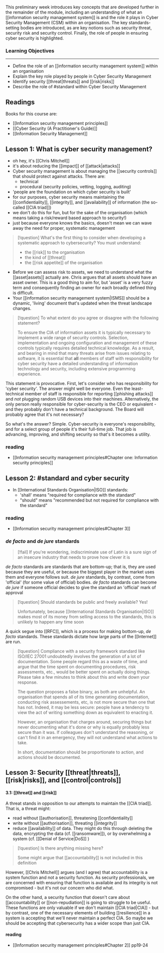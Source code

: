 This preliminary week introduces key concepts that are developed further in the remainder of the module, including an understanding of what an [[information security management system]] is and the role it plays in Cyber Security Management (CSM) within an organisation. The key standards-setting bodies are introduced, as are key notions such as security threat, security risk and security control. Finally, the role of people in ensuring cyber security is highlighted.

### Learning Objectives

---

-   Define the role of an [[information security management system]] within an organisation
-   Explain the key role played by people in Cyber Security Management
-   Identify security [[threat|threats]] and [[risk|risks]]
-   Describe the role of #standard within Cyber Security Management

## Readings
Books for this course are:
- [[Information security management principles]]
- [[Cyber Security (A Practitioner's Guide)]]
- [[Information Security Management]]

## Lesson 1: What is cyber security management?
- oh hey, it's [[Chris Mitchell]]
- it's about reducing the [[impact]] of [[attack|attacks]]
- Cyber security management is about managing the [[security controls]] that should protect against attacks. There are:
	- technical
	- procedural (security policies, vetting, logging, auditing)
- 'people are the foundation on which cyber security is built' 
- for our purposes, cyber security means maintaining the [[confidentiality]], [[integrity]], and [[availability]] of information (the so-called [[CIA triad]])
- we don't do this for fun, but for the sake of the organisation (which means taking a risk/reward based approach to security!)
- just because everyone knows the basics, doesn't mean we can wave away the need for proper, systematic management

>[!question] What's the first thing to consider when developing a systematic approach to cybersecurity?
>You must understand:
>- the [[risk]] to the organisation
>- the kind of [[threat]]
>- the [[risk appetite]] of the organisation

- Before we can assess risk to assets, we need to understand what the [[asset|assets]] actually are. Chris argues that all assets should have an asset owner. This is a good thing to aim for, but 'asset' is a very fuzzy term and consequently finding an owner for each broadly defined thing is difficult.
- Your [[information security management system|ISMS]] should be a dynamic, 'living' document that's updated when the threat landscape changes.
>[!question] To what extent do you agree or disagree with the following statement?
>
>To ensure the CIA of information assets it is typically necessary to implement a wide range of security controls. Selection, implementation and ongoing configuration and management of these controls typically requires detailed technical knowledge. As a result, and bearing in mind that many threats arise from issues relating to software, it is essential that **all** members of staff with responsibility for cyber security have a detailed understanding of information technology and security, including extensive programming experience.

This statement is provocative. First, let's consider who has responsibility for 'cyber security'. The answer might well be everyone. Even the least-technical member of staff is responsible for reporting [[phishing attacks]] and _not_ plugging random USB devices into their machines. Alternatively, the only person really responsible for cyber-security is the CEO or equivalent - and they probably don't have a technical background. The Board will probably agree that it's not necessary?

So what's the answer? Simple. Cyber-security is everyone's responsibility, and for a select group of people it's their full-time job. That job is advancing, improving, and shifting security so that's it becomes a utility.

### reading
- [[Information security management principles#Chapter one: Information security principles]] 

## Lesson 2: #standard and cyber security
- In [[International Standards Organisation|ISO]] standards:
	- 'shall' means "required for compliance with the standard"
	- "should" means "recommended but not required for compliance with the standard"

### reading
- [[Information security management principles#Chapter 3]]

### *de facto* and *de jure* standards
>[!fail] If you're wondering, indiscriminate use of Latin is a sure sign of an insecure industry that needs to prove how clever it is

*de facto* standards are standards that are bottom-up; that is, they are used because they are useful, or because the biggest player in the market uses them and everyone follows suit. *de jure* standards, by contrast, come from 'official' (for some value of official) bodies. *de facto* standards can become *de jure* if someone official decides to give the standard an 'official' mark of approval

>[!question] Should standards be public and freely available?
>Yes!
>
>Unfortunately, because [[International Standards Organisation|ISO]] makes most of its money from selling access to the standards, this is unlikely to happen any time soon

A quick segue into [[RFC]], which is a process for making bottom-up, *de facto* standards. These standards dictate how large parts of the [[Internet]] are run.

>[!question] Compliance with a security framework standard like ISO/IEC 27001 undoubtedly involves the generation of a lot of documentation. Some people regard this as a waste of time, and argue that the time spent on documenting procedures, risk assessments, etc., would be better spent on actually doing things. Please take a few minutes to think about this and write down your response.
>
>The question proposes a false binary, as both are unhelpful. An organisation that spends all of its time generating documentation, conducting risk assessements, etc, is not more secure than one that has not. Indeed, it may be less secure: people have a tendency to view the act of writing something down as equivalent to enacting it. 
>
>However, an organisation that charges around, securing things but never documenting what it's done or why is equally probably less secure than it was. If colleagues don't understand the reasoning, or can't find it in an emergency, they will not understand what actions to take. 
>
>In short, documentation should be proportionate to action, and actions should be documented.

## Lesson 3: Security [[threat|threats]], [[risk|risks]], and [[control|controls]]
#### 3.1: [[threat]] and [[risk]]
A threat stands in opposition to our attempts to maintain the [[CIA triad]]. That is, a threat might:
- read without [[authorisation]], threatening [[confidentiality]]
- write without [[authorisation]], threating [[integrity]]
- reduce [[availability]] of data. They might do this through deleting the data, encrypting the data (cf. [[ransomware]]), or by overwhelming a system (cf. [[Denial of Service|DoS]] )

>[!question] Is there anything missing here?
>
>Some might argue that [[accountability]] is not included in this definition

However, [[Chris Mitchell]] argues (and I agree) that accountability is a system function and not a security function. As security professionals, we are concerned with ensuring that function is available and its integrity is not compromised - but it's not our concern who did what.

On the other hand, a security function that doesn't care about [[accountability]] or [[non-repudiation]] is going to struggle to be useful. These functions are only valuable if we don't maintain [[CIA triad|CIA]] - but by contrast, one of the necessary elements of building [[resilience]] in a system is accepting that we'll never maintain a perfect CIA. So maybe we should be accepting that cybersecurity has a wider scope than just CIA.

#### reading
- [[Information security management principles#Chapter 2]] pp19-24